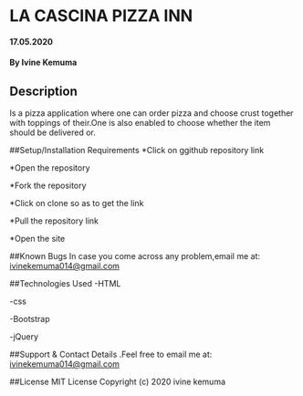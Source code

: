 # LA CASCINA PIZZA INN
#### 17.05.2020
#### By Ivine Kemuma
## Description
  Is a pizza application where one can order pizza and choose crust together with toppings of their.One is also enabled to choose whether the item should be delivered or.

##Setup/Installation Requirements
  *Click on ggithub repository link

  *Open the repository

  *Fork the repository

  *Click on clone so as to get the link

  *Pull the repository link

  *Open the site

##Known Bugs
   In case you come across any problem,email me at:
         ivinekemuma014@gmail.com

##Technologies Used
  -HTML

  -css

  -Bootstrap

  -jQuery

##Support & Contact Details
  .Feel free to email me at:
     ivinekemuma014@gmail.com

##License
     MIT License Copyright
      (c) 2020  ivine kemuma

